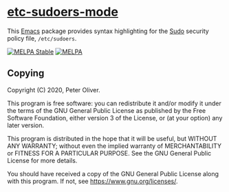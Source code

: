 # [etc-sudoers-mode](https://gitlab.com/mavit/etc-sudoers-mode/)

This [Emacs](https://www.gnu.org/software/emacs/) package provides syntax highlighting for the [Sudo](https://www.sudo.ws/) security policy file, `/etc/sudoers`.

[![MELPA Stable](https://stable.melpa.org/packages/etc-sudoers-mode.svg)](https://stable.melpa.org/#/etc-sudoers-mode) [![MELPA](https://melpa.org/packages/etc-sudoers-mode.svg)](https://melpa.org/#/etc-sudoers-mode)
    
## Copying

Copyright (C) 2020, Peter Oliver.

This program is free software: you can redistribute it and/or modify it under the terms of the GNU General Public License as published by the Free Software Foundation, either version 3 of the License, or (at your option) any later version.

This program is distributed in the hope that it will be useful, but WITHOUT ANY WARRANTY; without even the implied warranty of MERCHANTABILITY or FITNESS FOR A PARTICULAR PURPOSE.  See the GNU General Public License for more details.

You should have received a copy of the GNU General Public License along with this program.  If not, see <https://www.gnu.org/licenses/>.
